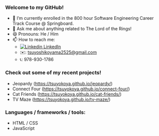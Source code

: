 ### Welcome to my GitHub!

- 🌱 I’m currently enrolled in the 800 hour Software Engineering Career Track Course @ Springboard.
- 💬 Ask me about anything related to The Lord of the Rings!
- 😄 Pronouns: He / Him
- 📫 How to reach me: 
  - [![Linkedin](https://i.stack.imgur.com/gVE0j.png) LinkedIn](https://www.linkedin.com/in/tsuyoshi-koyama-2018/)
  - ✉️: tsuyoshikoyama2525@gmail.com
  - 📞: 978-930-1786

### Check out some of my recent projects!
  - Jeopardy (https://tsuyokoya.github.io/jeopardy/)
  - Connect Four (https://tsuyokoya.github.io/connect-four/)
  - Cat Friends (https://tsuyokoya.github.io/cat-friends/)
  - TV Maze (https://tsuyokoya.github.io/tv-maze/)

### Languages / frameworks / tools: 
  - HTML / CSS
  - JavaScript
<!--   - Python
  - Flask
  - Node
  - Express
  - React
  - SQL
  - MongoDB/Mongoose
  - Git -->
